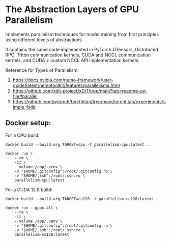 # The Abstraction Layers of GPU Parallelism
Implements parallelism techniques for model training from first principles using different levels of abstractions.

It contains the same code implemented in PyTorch DTensors, Distributed RPC, Triton communication kernels, CUDA and NCCL communication kernels, and CUDA + custom NCCL API implementation kernels.

Reference for Types of Parallelism:
1. https://docs.nvidia.com/nemo-framework/user-guide/latest/nemotoolkit/features/parallelisms.html
2. https://github.com/xdit-project/xDiT/tree/main?tab=readme-ov-file#parallel
3. https://github.com/pytorch/torchtitan/tree/main/torchtitan/experiments/simple_fsdp

## Docker setup:
For a CPU build:
```
docker build --build-arg TARGET=cpu -t parallelism-cpu:latest .

docker run \
    --rm \
    -it \
    --volume /app/.venv \
    -v "$HOME/.gitconfig":/root/.gitconfig:ro \
    -v "$HOME/.ssh":/root/.ssh:ro \
    parallelism-cpu:latest
```

For a CUDA 12.8 build:
```
docker build --build-arg TARGET=cu128 -t parallelism-cu128:latest .

docker run --gpus all \
    --rm \
    -it \
    --volume /app/.venv \
    -v "$HOME/.gitconfig":/root/.gitconfig:ro \
    -v "$HOME/.ssh":/root/.ssh:ro \
    parallelism-cu128:latest
```

